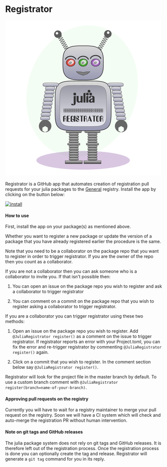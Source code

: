 # Registrator

!["amelia robot logo"](graphics/logo.png)

Registrator is a GitHub app that automates creation of registration pull requests for your julia packages to the [General](https://github.com/JuliaRegistries/General) registry. Install the app by clicking on the button below:

[![install](https://img.shields.io/badge/-install%20app-blue.svg)](https://github.com/apps/juliaregistrar/installations/new)

#### How to use

First, install the app on your package(s) as mentioned above.

Whether you want to register a new package or update the version of a package that you have already registered earlier the procedure is the same.

Note that you need to be a collaborator on the package repo that you want to register in order to trigger registrator. If you are the owner of the repo then you count as a collaborator.

If you are not a collaborator then you can ask someone who is a collaborator to invite you. If that isn't possible then:

1) You can open an issue on the package repo you wish to register and ask a collaborator to trigger registrator

2) You can comment on a commit on the package repo that you wish to register asking a collaborator to trigger registrator.

If you are a collaborator you can trigger registrator using these two methods:

1) Open an issue on the package repo you wish to register. Add ` @JuliaRegistrator register() ` as a comment on the issue to trigger registrator. If registrator reports an error with your Project.toml, you can fix the error and re-trigger registrator by commenting ` @JuliaRegistrator register() ` again.

2) Click on a commit that you wish to register. In the comment section below say ` @JuliaRegistrator register() `.

Registrator will look for the project file in the master branch by default. To use a custom branch comment with ` @JuliaRegistrator register(branch=name-of-your-branch) `.

#### Approving pull requests on the registry

Currently you will have to wait for a registry maintainer to merge your pull request on the registry. Soon we will have a CI system which will check and auto-merge the registration PR without human intervention.

#### Note on git tags and GitHub releases

The julia package system does not rely on git tags and GitHub releases. It is therefore left out of the registration process. Once the registration process is done you can optionally create the tag and release. Registrator will generate a `git tag` command for you in its reply.
